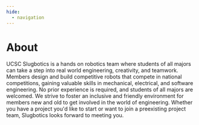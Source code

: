 ```yaml
---
hide:
  - navigation
---
```


# About

UCSC Slugbotics is a hands on robotics team where students of all majors can
take a step into real world engineering, creativity, and teamwork. Members
design and build competitive robots that compete in national competitions,
gaining valuable skills in mechanical, electrical, and software engineering. No
prior experience is required, and students of all majors are welcomed. We strive
to foster an inclusive and friendly environment for members new and old to get
involved in the world of engineering. Whether you have a project you'd like to
start or want to join a preexisting project team, Slugbotics looks forward to
meeting you.
